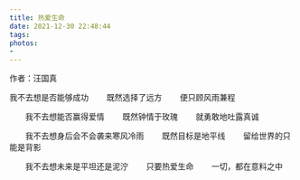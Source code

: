```yaml
---
title: 热爱生命
date: 2021-12-30 22:48:44
tags:
photos:
- 
---
```

作者：汪国真

我不去想是否能够成功
　　既然选择了远方
　　便只顾风雨兼程


　　我不去想能否赢得爱情
　　既然钟情于玫瑰
　　就勇敢地吐露真诚


　　我不去想身后会不会袭来寒风冷雨
　　既然目标是地平线
　　留给世界的只能是背影


　　我不去想未来是平坦还是泥泞
　　只要热爱生命
　　一切，都在意料之中
